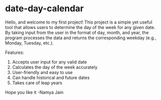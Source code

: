 # date-day-calendar
Hello, and welcome to my first project! 
This project is a simple yet useful tool that allows users to determine the day of the week for any given date. By taking input from the user in the format of day, month, and year, the program processes the data and returns the corresponding weekday (e.g., Monday, Tuesday, etc.).  

Features: 
1. Accepts user input for any valid date  
2. Calculates the day of the week accurately  
3. User-friendly and easy to use  
4. Can handle historical and future dates  
5. Takes care of leap years

Hope you like it
-Namya Jain